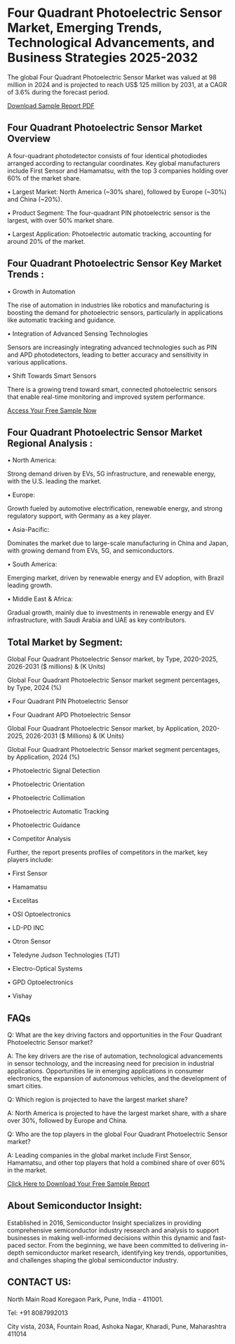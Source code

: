 <h1>Four Quadrant Photoelectric Sensor Market, Emerging Trends, Technological Advancements, and Business Strategies 2025-2032</h1>

The global Four Quadrant Photoelectric Sensor Market was valued at 98 million in 2024 and is projected to reach US$ 125 million by 2031, at a CAGR of 3.6% during the forecast period.

[Download Sample Report PDF](https://semiconductorinsight.com/download-sample-report/?product_id=90869)

<h2>Four Quadrant Photoelectric Sensor Market Overview</h2>

A four-quadrant photodetector consists of four identical photodiodes arranged according to rectangular coordinates. Key global manufacturers include First Sensor and Hamamatsu, with the top 3 companies holding over 60% of the market share.

•	Largest Market: North America (~30% share), followed by Europe (~30%) and China (~20%).

•	Product Segment: The four-quadrant PIN photoelectric sensor is the largest, with over 50% market share.

•	Largest Application: Photoelectric automatic tracking, accounting for around 20% of the market.

<h2>Four Quadrant Photoelectric Sensor Key Market Trends  :</h2>

•	Growth in Automation

The rise of automation in industries like robotics and manufacturing is boosting the demand for photoelectric sensors, particularly in applications like automatic tracking and guidance.

•	Integration of Advanced Sensing Technologies

Sensors are increasingly integrating advanced technologies such as PIN and APD photodetectors, leading to better accuracy and sensitivity in various applications.

•	Shift Towards Smart Sensors

There is a growing trend toward smart, connected photoelectric sensors that enable real-time monitoring and improved system performance.

[Access Your Free Sample Now](https://semiconductorinsight.com/report/four-quadrant-photoelectric-sensor-market/)

<h2>Four Quadrant Photoelectric Sensor Market Regional Analysis :</h2>

•	North America:

Strong demand driven by EVs, 5G infrastructure, and renewable energy, with the U.S. leading the market.

•	Europe:

Growth fueled by automotive electrification, renewable energy, and strong regulatory support, with Germany as a key player.

•	Asia-Pacific:

Dominates the market due to large-scale manufacturing in China and Japan, with growing demand from EVs, 5G, and semiconductors.

•	South America:

Emerging market, driven by renewable energy and EV adoption, with Brazil leading growth.

•	Middle East & Africa:

Gradual growth, mainly due to investments in renewable energy and EV infrastructure, with Saudi Arabia and UAE as key contributors.

<h2>Total Market by Segment:</h2>

Global Four Quadrant Photoelectric Sensor market, by Type, 2020-2025, 2026-2031 ($ millions) & (K Units)

Global Four Quadrant Photoelectric Sensor market segment percentages, by Type, 2024 (%)

•	Four Quadrant PIN Photoelectric Sensor

•	Four Quadrant APD Photoelectric Sensor

Global Four Quadrant Photoelectric Sensor market, by Application, 2020-2025, 2026-2031 ($ Millions) & (K Units)

Global Four Quadrant Photoelectric Sensor market segment percentages, by Application, 2024 (%)

•	Photoelectric Signal Detection

•	Photoelectric Orientation

•	Photoelectric Collimation

•	Photoelectric Automatic Tracking

•	Photoelectric Guidance

•	Competitor Analysis

Further, the report presents profiles of competitors in the market, key players include:

•	First Sensor

•	Hamamatsu

•	Excelitas

•	OSI Optoelectronics

•	LD-PD INC

•	Otron Sensor

•	Teledyne Judson Technologies (TJT)

•	Electro-Optical Systems

•	GPD Optoelectronics

•	Vishay

<h2>FAQs</h2>

Q: What are the key driving factors and opportunities in the Four Quadrant Photoelectric Sensor market?

A: The key drivers are the rise of automation, technological advancements in sensor technology, and the increasing need for precision in industrial applications. Opportunities lie in emerging applications in consumer electronics, the expansion of autonomous vehicles, and the development of smart cities.

Q: Which region is projected to have the largest market share?

A: North America is projected to have the largest market share, with a share over 30%, followed by Europe and China.

Q: Who are the top players in the global Four Quadrant Photoelectric Sensor market?

A: Leading companies in the global market include First Sensor, Hamamatsu, and other top players that hold a combined share of over 60% in the market.

[Click Here to Download Your Free Sample Report 
](https://semiconductorinsight.com/download-sample-report/?product_id=90869)

<h2>About Semiconductor Insight:</h2>

Established in 2016, Semiconductor Insight specializes in providing comprehensive semiconductor industry research and analysis to support businesses in making well-informed decisions within this dynamic and fast-paced sector. From the beginning, we have been committed to delivering in-depth semiconductor market research, identifying key trends, opportunities, and challenges shaping the global semiconductor industry.

<h2>CONTACT US:</h2>

North Main Road Koregaon Park, Pune, India - 411001.

Tel: +91 8087992013

City vista, 203A, Fountain Road, Ashoka Nagar, Kharadi, Pune, Maharashtra 411014


